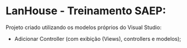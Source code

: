 # LanHouse - Treinamento SAEP:
Projeto criado utilizando os modelos próprios do Visual Studio:
- Adicionar Controller (com exibição (Views), controllers e modelos);
